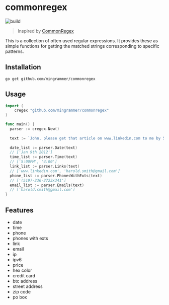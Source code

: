 # commonregex

![build](https://travis-ci.org/mingrammer/commonregex.svg?branch=master)

> Inspired by [CommonRegex](https://github.com/madisonmay/CommonRegex)

This is a collection of often used regular expressions. It provides these as simple functions for getting the matched strings corresponding to specific patterns.

## Installation
```shell
go get github.com/mingrammer/commonregex
```

## Usage

```go
import (
	cregex "github.com/mingrammer/commonregex"
)

func main() {
  parser := cregex.New()
  
  text := `John, please get that article on www.linkedin.com to me by 5:00PM on Jan 9th 2012. 4:00 would be ideal, actually. If you have any questions, You can reach me at (519)-236-2723x341 or get in touch with my associate at harold.smith@gmail.com`
  
  date_list := parser.Date(text)
  // ['Jan 9th 2012']
  time_list := parser.Time(text)
  // ['5:00PM', '4:00']
  link_list := parser.Links(text)
  // ['www.linkedin.com', 'harold.smith@gmail.com']
  phone_list := parser.PhonesWithExts(text)  
  // ['(519)-236-2723x341']
  email_list := parser.Emails(text)
  // ['harold.smith@gmail.com']
}
```

## Features

* date
* time
* phone
* phones with exts
* link
* email
* ip
* ipv6
* price
* hex color
* credit card
* btc address
* street address
* zip code
* po box